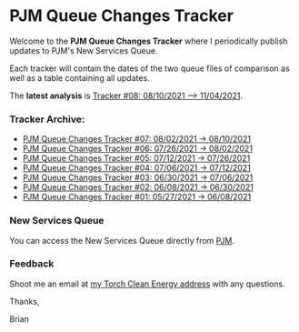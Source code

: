 # PJM Queue Changes Tracker

Welcome to the **PJM Queue Changes Tracker** where I periodically publish updates to PJM's New Services Queue. 

Each tracker will contain the dates of the two queue files of comparison as well as a table containing all updates.

The **latest analysis** is [Tracker #08: 08/10/2021 –> 11/04/2021](https://briankusiak.github.io/torchcleanenergy/PJMQueueTracker_08-2021-11-08). 

### Tracker Archive:
- [PJM Queue Changes Tracker #07: 08/02/2021 -> 08/10/2021](https://rpubs.com/briankusiak/pjmqueuetracker_07)
- [PJM Queue Changes Tracker #06: 07/26/2021 -> 08/02/2021](https://rpubs.com/briankusiak/pjmqueuetracker_06)
- [PJM Queue Changes Tracker #05: 07/12/2021 -> 07/26/2021](https://rpubs.com/briankusiak/pjmqueuetracker_05)
- [PJM Queue Changes Tracker #04: 07/06/2021 -> 07/12/2021](https://rpubs.com/briankusiak/pjmqueuetracker_04)
- [PJM Queue Changes Tracker #03: 06/30/2021 -> 07/06/2021](https://rpubs.com/briankusiak/pjmqueuetracker_03)
- [PJM Queue Changes Tracker #02: 06/08/2021 -> 06/30/2021](https://rpubs.com/briankusiak/787009)
- [PJM Queue Changes Tracker #01: 05/27/2021 -> 06/08/2021](https://rpubs.com/briankusiak/785398)

### New Services Queue
You can access the New Services Queue directly from [PJM](https://www.pjm.com/planning/services-requests/interconnection-queues.aspx).

### Feedback

Shoot me an email at [my Torch Clean Energy address](mailto:bkusiak@torchcleanenergy.com) with any questions.

Thanks,

Brian

